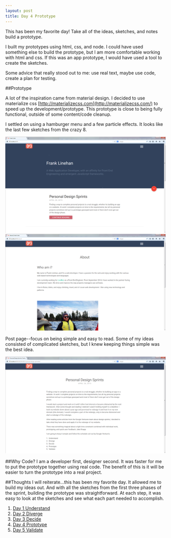 ```yaml
---
layout: post
title: Day 4 Prototype
---
```


This has been my favorite day! Take all of the ideas, sketches, and notes build a prototype.

I built my prototypes using html, css, and node. I could have used something else to build the prototype, but I am more comfortable working with html and css. If this was an app prototype, I would have used a tool to create the sketches.

Some advice that really stood out to me: use real text, maybe use code, create a plan for testing.

##Prototype

A lot of the inspiration came from material design. I decided to use materialize css [http://materializecss.com](http://materializecss.com/) to speed up the development/prototype. This prototype is close to being fully functional, outside of some content/code cleanup.

I settled on using a hamburger menu and a few particle effects. It looks like the last few sketches from the crazy 8.

<div class="row">
  <img class="fc-center-img" src="/img/frank-code-home.png" alt="Frank Code Home Page">
</div>

<div class="row">
  <img class="fc-center-img" src="/img/frank-code-about.png" alt="Frank Code About Page">
</div>

Post page--focus on being simple and easy to read. Some of my ideas consisted of complicated sketches, but I knew keeping things simple was the best idea.

<div class="row">
  <img class="fc-center-img" src="/img/frank-code-post.png" alt="Frank Code Post Page ">
</div>


##Why Code?
I am a developer first, designer second. It was faster for me to put the prototype together using real code. The benefit of this is it will be easier to turn the prototype into a real project.

##Thoughts
I will reiterate...this has been my favorite day. It allowed me to build my ideas out. And with all the sketches from the first three phases of the sprint, building the prototype was straightforward. At each step, it was easy to look at the sketches and see what each part needed to accomplish.


<ol>
  <li>
    <a href="/2015/05/01/design-sprint-day-1">Day 1 Understand</a>
    </li>
  <li>
    <a href="/2015/05/07/design-sprint-day-2"> Day 2 Diverge</a>
  </li>
  <li>
    <a href="/2015/05/15/design-sprint-day-3">Day 3 Decide</a>
  </li>
  <li>
    <a href="/2015/05/23/design-sprint-day-4">  Day 4 Prototype</a>
  </li>
  <li>
    <a href="/2015/05/31/design-sprint-day-5">Day 5 Validate</a>
  </li>
</ol>

